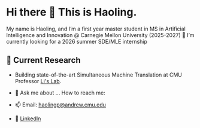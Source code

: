 # Hi there 👋 This is Haoling.

My name is Haoling, and I’m a first year master student in MS in Artificial Intelligence and Innovation @ Carnegie Mellon University (2025-2027)
🌱 I’m currently looking for a 2026 summer SDE/MLE internship

## 🔬 Current Research
- Building state-of-the-art Simultaneous Machine Translation at CMU Professor [Li's Lab](https://leililab.github.io/).

  
- 💬 Ask me about ...
How to reach me:
- 📫 Email: haolingp@andrew.cmu.edu
- 💼 [LinkedIn](https://www.linkedin.com/in/haoling-pu/)


<!--
**HaolingPu/HaolingPu** is a ✨ _special_ ✨ repository because its `README.md` (this file) appears on your GitHub profile.

Here are some ideas to get you started:

- 🔭 I’m currently working on ...
- 🌱 I’m currently learning ...
- 👯 I’m looking to collaborate on ...
- 🤔 I’m looking for help with ...
- 💬 Ask me about ...
- 📫 How to reach me: ...
- 😄 Pronouns: ...
- ⚡ Fun fact: ...
-->
